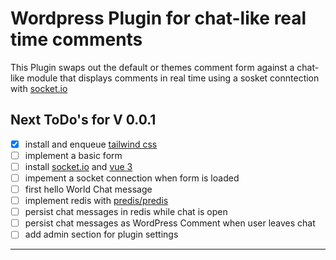 # Wordpress Plugin for chat-like real time comments

This Plugin swaps out the default or themes comment form against a chat-like module 
that displays comments in real time using a sosket conntection with [socket.io](https://socket.io/)

## Next ToDo's for V 0.0.1

- [x] install and enqueue [tailwind css](https://tailwindcss.com)
- [ ] implement a basic form
- [ ] install [socket.io](https://socket.io/) and [vue 3](https://vuejs.org/)
- [ ] impement a socket connection when form is loaded
- [ ] first hello World Chat message
- [ ] implement redis with [predis/predis](https://github.com/predis/predis)
- [ ] persist chat messages in redis while chat is open
- [ ] persist chat messages as WordPress Comment when user leaves chat
- [ ] add admin section for plugin settings

---
